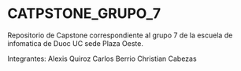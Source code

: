 # CATPSTONE_GRUPO_7
Repositorio de Capstone correspondiente al grupo 7 de la escuela de infomatica de Duoc UC sede Plaza Oeste.

Integrantes: 
Alexis Quiroz
Carlos Berrio
Christian Cabezas
